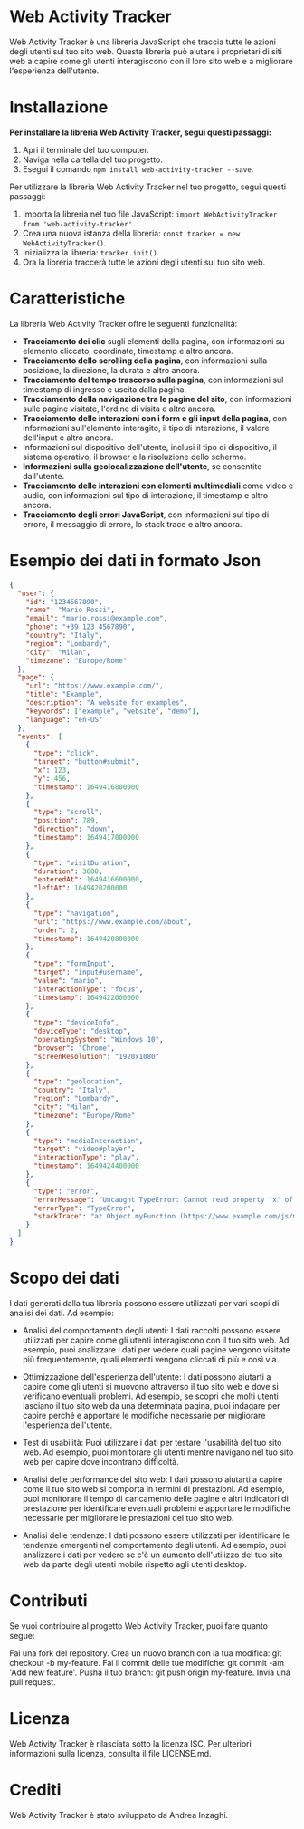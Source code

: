 # Web Activity Tracker
Web Activity Tracker è una libreria JavaScript che traccia tutte le azioni degli utenti sul tuo sito web. Questa libreria può aiutare i proprietari di siti web a capire come gli utenti interagiscono con il loro sito web e a migliorare l'esperienza dell'utente.

# Installazione
<strong>Per installare la libreria Web Activity Tracker, segui questi passaggi:</strong>

<ol>
  <li>Apri il terminale del tuo computer.</li>
  <li>Naviga nella cartella del tuo progetto.</li>
  <li>Esegui il comando <code>npm install web-activity-tracker --save</code>.</li>
</ol>

Per utilizzare la libreria Web Activity Tracker nel tuo progetto, segui questi passaggi:

<ol>
  <li>Importa la libreria nel tuo file JavaScript: <code>import WebActivityTracker from 'web-activity-tracker'</code>.</li>
  <li>Crea una nuova istanza della libreria: <code>const tracker = new WebActivityTracker()</code>.</li>
  <li>Inizializza la libreria: <code>tracker.init()</code>.</li>
  <li>Ora la libreria traccerà tutte le azioni degli utenti sul tuo sito web.</li>
</ol>

# Caratteristiche
La libreria Web Activity Tracker offre le seguenti funzionalità:
<ul>
  <li><b>Tracciamento dei clic</b> sugli elementi della pagina, con informazioni su elemento cliccato, coordinate, timestamp e altro ancora.</li>
  <li><b>Tracciamento dello scrolling della pagina</b>, con informazioni sulla posizione, la direzione, la durata e altro ancora.</li>
  <li><b>Tracciamento del tempo trascorso sulla pagina</b>, con informazioni sul timestamp di ingresso e uscita dalla pagina.</li>
  <li><b>Tracciamento della navigazione tra le pagine del sito</b>, con informazioni sulle pagine visitate, l'ordine di visita e altro ancora.</li>
  <li><b>Tracciamento delle interazioni con i form e gli input della pagina</b>, con informazioni sull'elemento interagito, il tipo di interazione, il valore dell'input e altro ancora.</li>
  <li>Informazioni sul dispositivo dell'utente, inclusi il tipo di dispositivo, il sistema operativo, il browser e la risoluzione dello schermo.</li>
  <li><b>Informazioni sulla geolocalizzazione dell'utente</b>, se consentito dall'utente.</li>
  <li><b>Tracciamento delle interazioni con elementi multimediali</b> come video e audio, con informazioni sul tipo di interazione, il timestamp e altro ancora.</li>
  <li><b>Tracciamento degli errori JavaScript</b>, con informazioni sul tipo di errore, il messaggio di errore, lo stack trace e altro ancora.</li>
</ul>
  
  
# Esempio dei dati in formato Json

```json
{
  "user": {
    "id": "1234567890",
    "name": "Mario Rossi",
    "email": "mario.rossi@example.com",
    "phone": "+39 123 4567890",
    "country": "Italy",
    "region": "Lombardy",
    "city": "Milan",
    "timezone": "Europe/Rome"
  },
  "page": {
    "url": "https://www.example.com/",
    "title": "Example",
    "description": "A website for examples",
    "keywords": ["example", "website", "demo"],
    "language": "en-US"
  },
  "events": [
    {
      "type": "click",
      "target": "button#submit",
      "x": 123,
      "y": 456,
      "timestamp": 1649416800000
    },
    {
      "type": "scroll",
      "position": 789,
      "direction": "down",
      "timestamp": 1649417000000
    },
    {
      "type": "visitDuration",
      "duration": 3600,
      "enteredAt": 1649416600000,
      "leftAt": 1649420200000
    },
    {
      "type": "navigation",
      "url": "https://www.example.com/about",
      "order": 2,
      "timestamp": 1649420800000
    },
    {
      "type": "formInput",
      "target": "input#username",
      "value": "mario",
      "interactionType": "focus",
      "timestamp": 1649422000000
    },
    {
      "type": "deviceInfo",
      "deviceType": "desktop",
      "operatingSystem": "Windows 10",
      "browser": "Chrome",
      "screenResolution": "1920x1080"
    },
    {
      "type": "geolocation",
      "country": "Italy",
      "region": "Lombardy",
      "city": "Milan",
      "timezone": "Europe/Rome"
    },
    {
      "type": "mediaInteraction",
      "target": "video#player",
      "interactionType": "play",
      "timestamp": 1649424400000
    },
    {
      "type": "error",
      "errorMessage": "Uncaught TypeError: Cannot read property 'x' of undefined",
      "errorType": "TypeError",
      "stackTrace": "at Object.myFunction (https://www.example.com/js/main.js:10:15)\nat ..."
    }
  ]
}
```

# Scopo dei dati

I dati generati dalla tua libreria possono essere utilizzati per vari scopi di analisi dei dati. Ad esempio:

- Analisi del comportamento degli utenti: I dati raccolti possono essere utilizzati per capire come gli utenti interagiscono con il tuo sito web. Ad esempio, puoi analizzare i dati per vedere quali pagine vengono visitate più frequentemente, quali elementi vengono cliccati di più e così via.

- Ottimizzazione dell'esperienza dell'utente: I dati possono aiutarti a capire come gli utenti si muovono attraverso il tuo sito web e dove si verificano eventuali problemi. Ad esempio, se scopri che molti utenti lasciano il tuo sito web da una determinata pagina, puoi indagare per capire perché e apportare le modifiche necessarie per migliorare l'esperienza dell'utente.

- Test di usabilità: Puoi utilizzare i dati per testare l'usabilità del tuo sito web. Ad esempio, puoi monitorare gli utenti mentre navigano nel tuo sito web per capire dove incontrano difficoltà.

- Analisi delle performance del sito web: I dati possono aiutarti a capire come il tuo sito web si comporta in termini di prestazioni. Ad esempio, puoi monitorare il tempo di caricamento delle pagine e altri indicatori di prestazione per identificare eventuali problemi e apportare le modifiche necessarie per migliorare le prestazioni del tuo sito web.

- Analisi delle tendenze: I dati possono essere utilizzati per identificare le tendenze emergenti nel comportamento degli utenti. Ad esempio, puoi analizzare i dati per vedere se c'è un aumento dell'utilizzo del tuo sito web da parte degli utenti mobile rispetto agli utenti desktop.

# Contributi
Se vuoi contribuire al progetto Web Activity Tracker, puoi fare quanto segue:

Fai una fork del repository.
Crea un nuovo branch con la tua modifica: git checkout -b my-feature.
Fai il commit delle tue modifiche: git commit -am 'Add new feature'.
Pusha il tuo branch: git push origin my-feature.
Invia una pull request.

# Licenza
Web Activity Tracker è rilasciata sotto la licenza ISC. Per ulteriori informazioni sulla licenza, consulta il file LICENSE.md.

# Crediti
Web Activity Tracker è stato sviluppato da Andrea Inzaghi.
